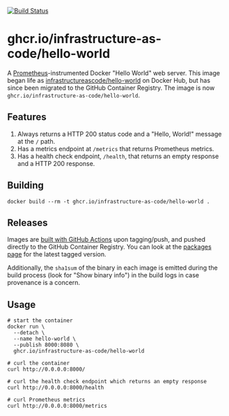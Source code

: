 [![Build Status](https://github.com/infrastructure-as-code/docker-hello-world/actions/workflows/build-images.yml/badge.svg?branch=master)](https://github.com/infrastructure-as-code/docker-hello-world/actions/workflows/build-images.yml)

# ghcr.io/infrastructure-as-code/hello-world

A [Prometheus](https://prometheus.io/)-instrumented Docker "Hello World" web server.  This image began life as [infrastructureascode/hello-world](https://hub.docker.com/r/infrastructureascode/hello-world) on Docker Hub, but has since been migrated to the GitHub Container Registry.  The image is now `ghcr.io/infrastructure-as-code/hello-world`.

## Features

1. Always returns a HTTP 200 status code and a "Hello, World!" message at the `/` path.
1. Has a metrics endpoint at `/metrics` that returns Prometheus metrics.
1. Has a health check endpoint, `/health`, that returns an empty response and a HTTP 200 response.

## Building

```
docker build --rm -t ghcr.io/infrastructure-as-code/hello-world .
```

## Releases

Images are [built with GitHub Actions](https://github.com/infrastructure-as-code/docker-hello-world/actions/workflows/build-images.yml) upon tagging/push, and pushed directly to the GitHub Container Registry.  You can look at the [packages page](https://github.com/infrastructure-as-code/docker-hello-world/pkgs/container/hello-world) for the latest tagged version.

Additionally, the `sha1sum` of the binary in each image is emitted during the build process (look for "Show binary info") in the build logs in case provenance is a concern.


## Usage

```
# start the container
docker run \
  --detach \
  --name hello-world \
  --publish 8000:8080 \
  ghcr.io/infrastructure-as-code/hello-world

# curl the container
curl http://0.0.0.0:8000/

# curl the health check endpoint which returns an empty response
curl http://0.0.0.0:8000/health

# curl Prometheus metrics
curl http://0.0.0.0:8000/metrics
```

